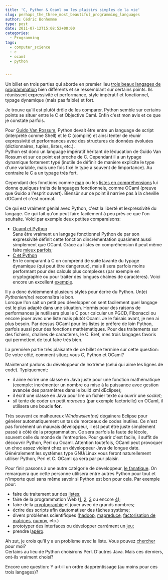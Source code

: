 ```yaml
---
title: 'C, Python & Ocaml ou les plaisirs simples de la vie'
slug: perhaps_the_three_most_beautiful_programming_languages​​
author: Cédric Bonhomme
type: post
date: 2011-07-12T15:08:52+00:00
categories:
  - Programming
tags:
  - computer_science
  - c
  - ocaml
  - python


---
```

Un billet en trois parties qui aborde en premier lieu [trois beaux langages de programmation][1] bien différents et se ressemblant sur certains points. Ils réunissent expressivité et performance, style impératif et fonctionnel, typage dynamique (mais pas faible) et fort.

Je trouve qu'il est plutôt drôle de les comparer. Python semble sur certains points se situer entre le C et Objective Caml. Enfin c'est mon avis et ce que je constate parfois.

Pour [Guido Van Rossum][2], Python devait être entre un language de script (interprété comme Shell) et le C (compilé) et ainsi tenter de réunir expressivité et performances avec des structures de données évoluées (dictionnaires, tuples, listes, etc.).  
Python est donc un language impératif héritant de léducation de Guido Van Rossum et sur ce point est proche de C. Cependant il a un typage dynamique fortement typé (inutile de définir de manière explicite le type d'une variable, mais une fois fixé le type a souvent de limportance). Au contraire le C a un typage très fort.

Cependant des fonctions comme [map][3] ou les [listes en compréhensions][4] lui donne quelques traits de languages fonctionnels, comme OCaml (preuve que Guido a l'esprit ouvert). Biensûr sur ce point il narrive pas à la cheville dOCaml et c'est normal.

Ce qui est vraiment génial avec Python, c'est la liberté et lexpressivité du langage. Ce qui fait qu'on peut faire facilement à peu près ce que l'on souhaite. Voici par exemple deux petites comparaisons:

  * [Ocaml et Python][5]  
    Sans être vraiment un langage fonctionnel Python de par son expressivité définit cette fonction dincrémentation quasiment aussi simplement que OCaml. Grâce au listes en compréhension il peut même faire [mieux parfois][6];
  * [C et Python][7]  
    En le comparant à C on comprend de suite lavante du typage dynamique (qui peut être dangereux), mais il sera parfois moins performant pour des calculs plus complexes (par exemple en cryptographie ou pour traiter des longues chaînes de caractères). Voici encore un excellent [exemple][8].

Il y a donc évidemment plusieurs styles pour écrire du Python. Un(e) _Pythonien(ne)_ reconnaîtra le bon.  
Lorsque l'on sait un petit peu développer on sent facilement quel langage est le plus adapté dans une situation. Hormis pour des raisons de performances je nutilisera plus le C pour calculer un PGCD, Fibonacci ou encore jouer avec une liste mais plutôt Ocaml. Je le faisais avant, je nen ai plus besoin. Par dessus OCaml pour les listes je préfère de loin Python, parfois aussi pour des fonctions mathématiques. Pour des traitements sur des fichiers, chaînes de caractères, le C. Bref, mes trois langages favoris qui permettent de tout faire très bien.

La première partie très plaisante de ce billet se termine sur cette question: De votre côté, comment situez vous C, Python et OCaml?

Maintenant parlons du développeur de lextrême (celui qui aime les lignes de code). Typiquement:

  * il aime écrire une classe en Java juste pour une fonction mathématique (exemple: incrémenter un nombre ou mise à la puissance avec gestion avancée des paramètres dans le build.xml dEclipse);
  * il écrit une classe en Java pour lire un fichier texte ou ouvrir une _socket_;
  * sil tente de coder un petit _morceau_ (par exemple factorielle) en OCaml, il utilisera une boucle **for**.

Très souvent ce malheureux _Windowsien(ne)_ dégainera Eclipse pour générer automatiquement un tas de morceaux de codes inutiles. Ce n'est pas forcément un mauvais développeur, il est peut être juste simplement passé à côté de la programmation. Ce sera parfois la faute de lécole, souvent celle du monde de l'entreprise. Pour guérir c'est facile, il suffit de découvrir Python, Perl ou Ocaml. Attention toutefois, OCaml peut provoquer un choc assez violent chez un développeur Java de longue date.  
Généralement les systèmes type GNU/Linux vous feront naturellement utiliser Python, Perl et C. OCaml ça sera par pur plaisir.

Pour finir passons à une autre catégorie de développeur, [le fanatique][9]. On remarquera que cette personne utilisera entre autres Python pour tout et n'importe quoi sans même savoir si Python est bon pour cela. Par exemple pour:

  * faire du traitement sur des [listes][10];
  * faire de la programmation Web ([1][11], [2][12], [3][13] ou encore [4][14]);
  * faire de la [cryptographie][15] et jouer avec de grands nombres;
  * écrire des scripts afin dautomatiser des tâches système;
  * divers problèmes scientifiques ([hadoop][16], [mapreduce][17], [factorisation de matrices][18], [numpy][19], etc.)
  * prototyper des interfaces ou développer carrément un [jeu][20];
  * prendre l[apéro][21].

Ah zut, je crois qu'il y a un problème avec la liste. Vous pouvez [chercher][22] pour moi?  
Certains au lieu de Python choisirons Perl. D'autres Java. Mais ces derniers, ont-ils vraiment choisi? 

Encore une question: Y a-t-il un ordre dapprentissage (au moins pour ces trois langages)?

 [1]: http://wiki.cedricbonhomme.org/cs_lang
 [2]: http://en.wikipedia.org/wiki/Guido_van_Rossum
 [3]: http://docs.python.org/library/functions.html#map
 [4]: http://wiki.cedricbonhomme.org/cs_lang:python:things-to-know:comprehensions
 [5]: http://wiki.cedricbonhomme.org/cs_lang:ocaml#increment_a_number
 [6]: http://wiki.cedricbonhomme.org/cs_lang:ocaml#parity
 [7]: http://wiki.cedricbonhomme.org/cs_lang:c#increment_a_number
 [8]: http://wiki.cedricbonhomme.org/cs_lang:c#read_a_file
 [9]: http://front-de-liberation-des-developpeurs.org/purification.html
 [10]: http://docs.python.org/tutorial/datastructures.html#more-on-lists
 [11]: https://www.djangoproject.com/
 [12]: http://www.zope.org/
 [13]: https://github.com/cherrypy/cherrypy
 [14]: http://twistedmatrix.com/trac/
 [15]: http://vermeulen.ca/python-cryptography.html
 [16]: http://www.quuxlabs.com/blog/2010/09/hadoop-tutorials-available/
 [17]: https://pinboard.in/u:cedricbonhomme/t:mapreduce/t:cs_lang:python/
 [18]: http://www.quuxlabs.com/blog/2010/09/matrix-factorization-a-simple-tutorial-and-implementation-in-python/
 [19]: http://numpy.scipy.org/
 [20]: http://wiki.python.org/moin/PythonGames
 [21]: http://www.afpy.ro/
 [22]: http://docs.python.org/library/index.html#library-index
